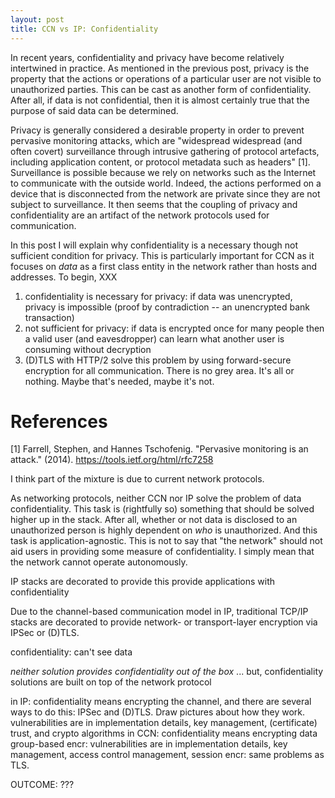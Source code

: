 ```yaml
---
layout: post
title: CCN vs IP: Confidentiality
---
```


In recent years, confidentiality and privacy have become relatively intertwined in practice. 
As mentioned in the previous post, privacy is the property that the actions or operations
of a particular user are not visible to unauthorized parties. This can be cast as another
form of confidentiality. After all, if data is not confidential, then it is almost certainly
true that the purpose of said data can be determined. 

Privacy is generally considered a desirable property in order to prevent pervasive
monitoring attacks, which are "widespread widespread (and often covert)
surveillance through intrusive gathering of protocol artefacts,
including application content, or protocol metadata such as headers" [1]. 
Surveillance is possible because we rely on networks such as the Internet
to communicate with the outside world. Indeed, the actions performed on a device 
that is disconnected from the network are private since they are not subject
to surveillance. It then seems that the coupling of privacy and confidentiality
are an artifact of the network protocols used for communication. 

In this post I will explain why confidentiality is a necessary though not
sufficient condition for privacy. This is particularly important for CCN as
it focuses on *data* as a first class entity in the network rather than
hosts and addresses. To begin, XXX



1) confidentiality is necessary for privacy: if data was unencrypted, privacy is impossible (proof by contradiction -- an unencrypted bank transaction)
2) not sufficient for privacy: if data is encrypted once for many people then a valid user (and eavesdropper) can learn what another user is consuming without decryption
3) (D)TLS with HTTP/2 solve this problem by using forward-secure encryption for all communication. There is no grey area. It's all or nothing. Maybe that's needed, maybe it's not. 



# References

[1] Farrell, Stephen, and Hannes Tschofenig. "Pervasive monitoring is an attack." (2014). https://tools.ietf.org/html/rfc7258




I think part of the mixture is due to current network protocols. 

As networking protocols, neither CCN nor IP solve the problem of data confidentiality. 
This task is (rightfully so) something that should be solved higher up in the stack. 
After all, whether or not data is disclosed to an unauthorized person is highly dependent
on *who* is unauthorized. And this task is application-agnostic. This is not to say
that "the network" should not aid users in providing some measure of confidentiality. 
I simply mean that the network cannot operate autonomously. 

IP stacks are decorated to provide this provide applications with confidentiality

Due to the channel-based communication model in IP, traditional TCP/IP stacks are
decorated to provide network- or transport-layer encryption via IPSec or (D)TLS. 




confidentiality: can't see data

*neither solution provides confidentiality out of the box*
... but, confidentiality solutions are built on top of the network protocol

in IP: confidentiality means encrypting the channel, and there are several ways
to do this: IPSec and (D)TLS. Draw pictures about how they work.
    vulnerabilities are in implementation details, key management, (certificate) trust, and crypto algorithms
in CCN: confidentiality means encrypting data
    group-based encr: vulnerabilities are in implementation details, key management, access control management,
    session encr: same problems as TLS.

OUTCOME: ???
